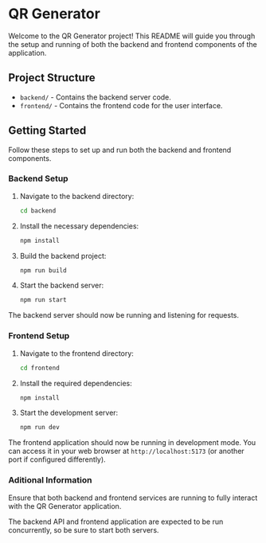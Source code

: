 # QR Generator

Welcome to the QR Generator project! This README will guide you through the setup and running of both the backend and frontend components of the application.

## Project Structure

- `backend/` - Contains the backend server code.
- `frontend/` - Contains the frontend code for the user interface.

## Getting Started

Follow these steps to set up and run both the backend and frontend components.

### Backend Setup

1. Navigate to the backend directory:
   ```bash
   cd backend

2. Install the necessary dependencies:
    ```bash
   npm install

3. Build the backend project:
   ```bash
   npm run build

4. Start the backend server:
   ```bash
   npm run start

The backend server should now be running and listening for requests.

### Frontend Setup

1. Navigate to the frontend directory:
   ```bash
   cd frontend

2. Install the required dependencies:
   ```bash
   npm install

3. Start the development server:
   ```bash
   npm run dev
The frontend application should now be running in development mode. You can access it in your web browser at `http://localhost:5173` (or another port if configured differently).

### Aditional Information
Ensure that both backend and frontend services are running to fully interact with the QR Generator application.

The backend API and frontend application are expected to be run concurrently, so be sure to start both servers.
